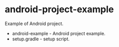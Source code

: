 android-project-example
=======================

Example of Android project.

 - android-example - Android project example.
 - setup.gradle - setup script.
